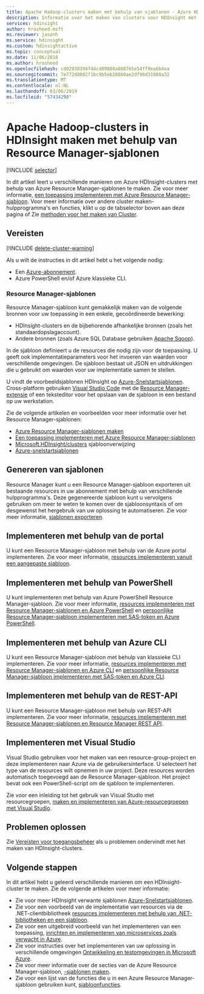 ```yaml
---
title: Apache Hadoop-clusters maken met behulp van sjablonen - Azure HDInsight
description: Informatie over het maken van clusters voor HDInsight met behulp van Resource Manager-sjablonen
services: hdinsight
author: hrasheed-msft
ms.reviewer: jasonh
ms.service: hdinsight
ms.custom: hdinsightactive
ms.topic: conceptual
ms.date: 11/06/2018
ms.author: hrasheed
ms.openlocfilehash: cd02930394fd4cd09808a808765e54ff9ea6b4ea
ms.sourcegitcommit: 7e772d8802f1bc9b5eb20860ae2df96d31908a32
ms.translationtype: MT
ms.contentlocale: nl-NL
ms.lasthandoff: 03/06/2019
ms.locfileid: "57434298"
---
```

# <a name="create-apache-hadoop-clusters-in-hdinsight-by-using-resource-manager-templates"></a>Apache Hadoop-clusters in HDInsight maken met behulp van Resource Manager-sjablonen
[!INCLUDE [selector](../../includes/hdinsight-create-linux-cluster-selector.md)]

In dit artikel leert u verschillende manieren om Azure HDInsight-clusters met behulp van Azure Resource Manager-sjablonen te maken. Zie voor meer informatie, [een toepassing implementeren met Azure Resource Manager-sjabloon](../azure-resource-manager/resource-group-template-deploy.md). Voor meer informatie over andere cluster maken-hulpprogramma's en functies, klikt u op de tabselector boven aan deze pagina of Zie [methoden voor het maken van Cluster](hdinsight-hadoop-provision-linux-clusters.md#cluster-setup-methods).

## <a name="prerequisites"></a>Vereisten
[!INCLUDE [delete-cluster-warning](../../includes/hdinsight-delete-cluster-warning.md)]

Als u wilt de instructies in dit artikel hebt u het volgende nodig:

* Een [Azure-abonnement](https://azure.microsoft.com/documentation/videos/get-azure-free-trial-for-testing-hadoop-in-hdinsight/).
* Azure PowerShell en/of Azure klassieke CLI.

### <a name="resource-manager-templates"></a>Resource Manager-sjablonen
Resource Manager-sjabloon kunt gemakkelijk maken van de volgende bronnen voor uw toepassing in een enkele, gecoördineerde bewerking:
* HDInsight-clusters en de bijbehorende afhankelijke bronnen (zoals het standaardopslagaccount).
* Andere bronnen (zoals Azure SQL Database gebruiken [Apache Sqoop](https://sqoop.apache.org/)).

In de sjabloon definieert u de resources die nodig zijn voor de toepassing. U geeft ook implementatieparameters voor het invoeren van waarden voor verschillende omgevingen. De sjabloon bestaat uit JSON en uitdrukkingen die u gebruikt om waarden voor uw implementatie samen te stellen.

U vindt de voorbeeldsjablonen HDInsight op [Azure-Snelstartsjablonen](https://azure.microsoft.com/resources/templates/?term=hdinsight). Cross-platform gebruiken [Visual Studio Code](https://code.visualstudio.com/#alt-downloads) met de [Resource Manager-extensie](https://marketplace.visualstudio.com/items?itemName=msazurermtools.azurerm-vscode-tools) of een teksteditor voor het opslaan van de sjabloon in een bestand op uw werkstation. 

Zie de volgende artikelen en voorbeelden voor meer informatie over het Resource Manager-sjablonen:

* [Azure Resource Manager-sjablonen maken](../azure-resource-manager/resource-group-authoring-templates.md)
* [Een toepassing implementeren met Azure Resource Manager-sjablonen](../azure-resource-manager/resource-group-template-deploy.md)
* [Microsoft.HDInsight/clusters](/azure/templates/microsoft.hdinsight/allversions) sjabloonverwijzing
* [Azure-snelstartsjablonen](https://azure.microsoft.com/resources/templates/?resourceType=Microsoft.Hdinsight&pageNumber=1&sort=Popular)

## <a name="generate-templates"></a>Genereren van sjablonen

Resource Manager kunt u een Resource Manager-sjabloon exporteren uit bestaande resources in uw abonnement met behulp van verschillende hulpprogramma's. Deze gegenereerde sjabloon kunt u vervolgens gebruiken om meer te weten te komen over de sjabloonsyntaxis of om desgewenst het hergebruik van uw oplossing te automatiseren. Zie voor meer informatie, [sjablonen exporteren](../azure-resource-manager/manage-resource-groups-portal.md#export-resource-groups-to-templates).

## <a name="deploy-using-the-portal"></a>Implementeren met behulp van de portal

U kunt een Resource Manager-sjabloon met behulp van de Azure portal implementeren. Zie voor meer informatie, [resources implementeren vanuit een aangepaste sjabloon](../azure-resource-manager/resource-group-template-deploy-portal.md#deploy-resources-from-custom-template).

## <a name="deploy-using-powershell"></a>Implementeren met behulp van PowerShell

U kunt implementeren met behulp van Azure PowerShell Resource Manager-sjabloon. Zie voor meer informatie, [resources implementeren met Resource Manager-sjablonen en Azure PowerShell](../azure-resource-manager/resource-group-template-deploy.md) en [persoonlijke Resource Manager-sjabloon implementeren met SAS-token en Azure PowerShell](../azure-resource-manager/resource-manager-powershell-sas-token.md).

## <a name="deploy-using-azure-cli"></a>Implementeren met behulp van Azure CLI

U kunt een Resource Manager-sjabloon met behulp van klassieke CLI implementeren. Zie voor meer informatie, [resources implementeren met Resource Manager-sjablonen en Azure CLI](../azure-resource-manager/resource-group-template-deploy-cli.md) en [persoonlijke Resource Manager-sjabloon implementeren met SAS-token en Azure CLI](../azure-resource-manager/resource-manager-cli-sas-token.md).

## <a name="deploy-using-the-rest-api"></a>Implementeren met behulp van de REST-API
U kunt een Resource Manager-sjabloon met behulp van REST-API implementeren. Zie voor meer informatie, [resources implementeren met Resource Manager-sjablonen en Resource Manager REST API](../azure-resource-manager/resource-group-template-deploy-rest.md).

## <a name="deploy-with-visual-studio"></a>Implementeren met Visual Studio
 Visual Studio gebruiken voor het maken van een resource-group-project en deze implementeren naar Azure via de gebruikersinterface. U selecteert het type van de resources wilt opnemen in uw project. Deze resources worden automatisch toegevoegd aan de Resource Manager-sjabloon. Het project bevat ook een PowerShell-script om de sjabloon te implementeren.

Zie voor een inleiding tot het gebruik van Visual Studio met resourcegroepen, [maken en implementeren van Azure-resourcegroepen met Visual Studio](../azure-resource-manager/vs-azure-tools-resource-groups-deployment-projects-create-deploy.md).

## <a name="troubleshoot"></a>Problemen oplossen

Zie [Vereisten voor toegangsbeheer](hdinsight-hadoop-create-linux-clusters-portal.md) als u problemen ondervindt met het maken van HDInsight-clusters.

## <a name="next-steps"></a>Volgende stappen
In dit artikel hebt u geleerd verschillende manieren om een HDInsight-cluster te maken. Zie de volgende artikelen voor meer informatie:

* Zie voor meer HDInsight verwante sjablonen [Azure-Snelstartsjablonen](https://azure.microsoft.com/resources/templates/?term=hdinsight).
* Zie voor een voorbeeld van de implementatie van resources via de .NET-clientbibliotheek [resources implementeren met behulp van .NET-bibliotheken en een sjabloon](../virtual-machines/windows/csharp-template.md?toc=%2fazure%2fvirtual-machines%2fwindows%2ftoc.json).
* Zie voor een uitgebreid voorbeeld van het implementeren van een toepassing, [inrichten en implementeren van microservices zoals verwacht in Azure](../app-service/deploy-complex-application-predictably.md).
* Zie voor instructies over het implementeren van uw oplossing in verschillende omgevingen [Ontwikkeling en testomgevingen in Microsoft Azure](../solution-dev-test-environments.md).
* Zie voor meer informatie over de secties van de Azure Resource Manager-sjabloon, [-sjablonen maken](../azure-resource-manager/resource-group-authoring-templates.md).
* Zie voor een lijst van de functies die u in een Azure Resource Manager-sjabloon gebruiken kunt, [sjabloonfuncties](../azure-resource-manager/resource-group-template-functions.md).
